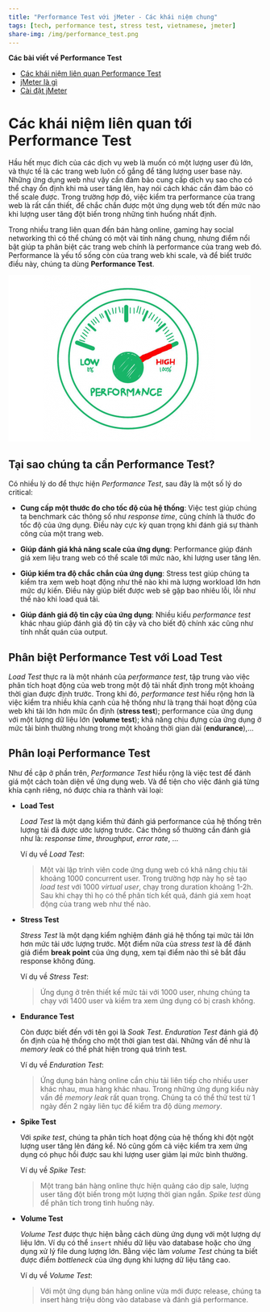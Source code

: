 ```yaml
---
title: "Performance Test với jMeter - Các khái niệm chung"
tags: [tech, performance test, stress test, vietnamese, jmeter]
share-img: /img/performance_test.png
---
```


**Các bài viết về Performance Test**

* [Các khái niệm liên quan Performance Test](https://phuongnq.me/2018-01-11-performance-test-with-jmeter-chapter01/)
* [jMeter là gì](https://phuongnq.me/2018-01-12-performance-test-with-jmeter-02/)
* [Cài đặt jMeter](https://phuongnq.me/2018-01-13-performance-test-with-jmeter-03/)

# Các khái niệm liên quan tới Performance Test

Hầu hết mục đích của các dịch vụ web là muốn có một lượng user đủ lớn, và thực tế là các trang web luôn cố gắng để tăng lượng user base này. Những ứng dụng web như vậy cần đảm bảo cung cấp dịch vụ sao cho có thể chạy ổn định khi mà user tăng lên, hay nói cách khác cần đảm bảo có thể scale được. Trong trường hợp đó, việc kiểm tra performance của trang web là rất cần thiết, để chắc chắn được một ứng dụng web tốt đến mức nào khi lượng user tăng đột biến trong những tình huống nhất định.

Trong nhiều trang liên quan đến bán hàng online, gaming hay social networking thì có thể chúng có một vài tính năng chung, nhưng điểm nổi bật giúp ta phân biệt các trang web chính là performance của trang web đó. Performance là yếu tố sống còn của trang web khi scale, và để biết trước điều này, chúng ta dùng **Performance Test**.

![Performance Test](/img/performance_test.png)

## Tại sao chúng ta cần Performance Test?

Có nhiều lý do để thực hiện *Performance Test*, sau đây là một số lý do critical:

* **Cung cấp một thước đo cho tốc độ của hệ thống**: Việc test giúp chúng ta benchmark các thông số như *response time*, cũng chính là thước đo tốc độ của ứng dụng. Điều này cực kỳ quan trọng khi đánh giá sự thành công của một trang web.

* **Giúp đánh giá khả năng scale của ứng dụng**: Performance giúp đánh giá xem liệu trang web có thể scale tới mức nào, khi lượng user tăng lên.

* **Giúp kiểm tra độ chắc chắn của ứng dụng**: Stress test giúp chúng ta kiểm tra xem web hoạt động như thế nào khi mà lượng workload lớn hơn mức dự kiến. Điều này giúp biết được web sẽ gặp bao nhiêu lỗi, lỗi như thế nào khi load quá tải.

* **Giúp đánh giá độ tin cậy của ứng dụng**: Nhiều kiểu *performance test* khác nhau giúp đánh giá độ tin cậy và cho biết độ chính xác cũng như tính nhất quán của output. 

<script async src="//pagead2.googlesyndication.com/pagead/js/adsbygoogle.js"></script>
<ins class="adsbygoogle"
     style="display:block; text-align:center;"
     data-ad-layout="in-article"
     data-ad-format="fluid"
     data-ad-client="ca-pub-2750437710821247"
     data-ad-slot="8905029259"></ins>
<script>
     (adsbygoogle = window.adsbygoogle || []).push({});
</script>

## Phân biệt Performance Test với Load Test

*Load Test* thực ra là một nhánh của *performance test*, tập trung vào việc phân tích hoạt động của web trong một độ tải nhất định trong một khoảng thời gian được định trước. Trong khi đó, *performance test* hiểu rộng hơn là việc kiểm tra nhiều khía cạnh của hệ thống như là trạng thái hoạt động của web khi tải lớn hơn mức ổn định (**stress test**); performance của ứng dụng với một lượng dữ liệu lớn (**volume test**); khả năng chịu đựng của ứng dụng ở mức tải bình thường nhưng trong một khoảng thời gian dài (**endurance**),...

## Phân loại Performance Test

Như đề cập ở phần trên, *Performance Test* hiểu rộng là việc test để đánh giá một cách toàn diện về ứng dụng web. Và để tiện cho việc đánh giá từng khía cạnh riêng, nó được chia ra thành vài loại:

* **Load Test**

  *Load Test* là một dạng kiểm thử đánh giá performance của hệ thống trên lượng tải đã được ước lượng trước. Các thông số thường cần đánh giá như là: *response time*, *throughput*, *error rate*, ...

  Ví dụ về *Load Test*:

  > Một vài lập trình viên code ứng dụng web có khả năng chịu tải khoảng 1000 concurrent user. Trong trường hợp này họ sẽ tạo *load test* với 1000 *virtual user*, chạy trong duration khoảng 1-2h. Sau khi chạy thì họ có thể phân tích kết quả, đánh giá xem hoạt động của trang web như thế nào.

* **Stress Test**

  *Stress Test* là một dạng kiểm nghiệm đánh giá hệ thống tại mức tải lớn hơn mức tải ước lượng trước. Một điểm nữa của *stress test* là để đánh giá điểm **break point** của ứng dụng, xem tại điểm nào thì sẽ bắt đầu response không đúng.

  Ví dụ về *Stress Test*:
  > Ứng dụng ở trên thiết kế mức tải với 1000 user, nhưng chúng ta chạy với 1400 user và kiểm tra xem ứng dụng có bị crash không.

* **Endurance Test**

  Còn được biết đến với tên gọi là *Soak Test*. *Enduration Test* đánh giá độ ổn định của hệ thống cho một thời gian test dài. Những vấn đề như là *memory leak* có thể phát hiện trong quá trình test.

  Ví dụ về *Enduration Test*:
  > Ứng dụng bán hàng online cần chịu tải liên tiếp cho nhiều user khác nhau, mua hàng khác nhau. Trong những ứng dụng kiểu này vấn đề *memory leak* rất quan trọng. Chúng ta có thể thử test từ 1 ngày đến 2 ngày liên tục để kiểm tra độ dùng *memory*.

* **Spike Test**

  Với *spike test*, chúng ta phân tích hoạt động của hệ thống khi đột ngột lượng user tăng lên đáng kể. Nó cũng gồm cả việc kiểm tra xem ứng dụng có phục hồi được sau khi lượng user giảm lại mức bình thường.

  Ví dụ về *Spike Test*:
  > Một trang bán hàng online thực hiện quảng cáo dịp sale, lượng user tăng đột biến trong một lượng thời gian ngắn. *Spike test* dùng để phân tích trong tình huống này.

* **Volume Test**

  *Volume Test* được thực hiện bằng cách dùng ứng dụng với một lượng dự liệu lớn. Ví dụ có thể `insert` nhiều dữ liệu vào database hoặc cho ứng dụng xử lý file dung lượng lớn. Bằng việc làm *volume Test* chúng ta biết được điểm *bottleneck* của ứng dụng khi lượng dữ liệu tăng cao.

  Ví dụ về *Volume Test*:
  > Với một ứng dụng bán hàng online vừa mới được release, chúng ta insert hàng triệu dòng vào database và đánh giá performance.

<script async src="//pagead2.googlesyndication.com/pagead/js/adsbygoogle.js"></script>
<ins class="adsbygoogle"
     style="display:block; text-align:center;"
     data-ad-layout="in-article"
     data-ad-format="fluid"
     data-ad-client="ca-pub-2750437710821247"
     data-ad-slot="8905029259"></ins>
<script>
     (adsbygoogle = window.adsbygoogle || []).push({});
</script>
